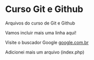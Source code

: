 # Curso Git e Github

Arquivos do curso de Git e Github

Vamos incluir mais uma linha aqui!

Visite o buscador Google [google.com.br](http://www.google.com.br)

Adicionei mais um arquivo (index.php)